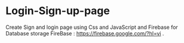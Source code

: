 # Login-Sign-up-page
Create Sign and login page using Css and JavaScript and Firebase for Database storage
FireBase : https://firebase.google.com/?hl=vi 
.
